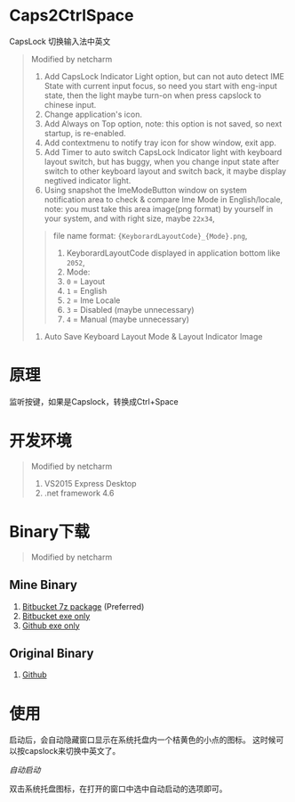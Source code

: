 # Caps2CtrlSpace

CapsLock 切换输入法中英文

> Modified by netcharm
> 1. Add CapsLock Indicator Light option, but can not auto detect IME 
State with current input focus, so need you start with eng-input state, 
then the light maybe turn-on when press capslock to chinese input. 
> 1. Change application's icon.
> 1. Add Always on Top option, note: this option is not saved, so next 
startup, is re-enabled.
> 1. Add contextmenu to notify tray icon for show window, exit app.
> 1. Add Timer to auto switch CapsLock Indicator light with keyboard 
layout switch, but has buggy, when you change
input state after switch to other keyboard layout and switch back, it 
maybe display negtived indicator light.
> 1. Using snapshot the ImeModeButton window on system notification 
area to check & compare Ime Mode in English/locale, 
note: you must take this area image(png format) by yourself in your 
system, and with right size, maybe `22x34`, 
>> file name format: `{KeyborardLayoutCode}_{Mode}.png`, 
>> 1. KeyborardLayoutCode displayed in application bottom like `2052`, 
>> 1. Mode: 
>>   1. `0` = Layout
>>   1. `1` = English
>>   1. `2` = Ime Locale
>>   1. `3` = Disabled (maybe unnecessary) 
>>   1. `4` = Manual (maybe unnecessary)
> 1. Auto Save Keyboard Layout Mode & Layout Indicator Image


# 原理

监听按键，如果是Capslock，转换成Ctrl+Space

# 开发环境

> Modified by netcharm
> 1. VS2015 Express Desktop
> 1. .net framework 4.6
 
# Binary下载

> Modified by netcharm

## Mine Binary

1. [Bitbucket 7z package](https://bitbucket.org/netcharm/caps2ctrlspace/downloads) (Preferred)
1. [Bitbucket exe only](https://bitbucket.org/netcharm/caps2ctrlspace/src/master/Caps2CtrlSpace.exe)
1. [Github exe only](https://github.com/netcharm/Caps2CtrlSpace/blob/master/Caps2CtrlSpace.exe)

## Original Binary

1. [Github](https://github.com/cuiliang/Caps2CtrlSpace/blob/master/Caps2CtrlSpace.exe)
  
# 使用

启动后，会自动隐藏窗口显示在系统托盘内一个桔黄色的小点的图标。 这时候可以按capslock来切换中英文了。
 
*自动启动*
 
双击系统托盘图标，在打开的窗口中选中自动启动的选项即可。
 
